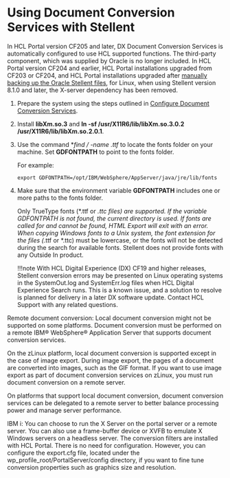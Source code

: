# Using Document Conversion Services with Stellent

In HCL Portal version CF205 and later, DX Document Conversion Services is automatically configured to use HCL supported functions. The third-party component, which was supplied by Oracle is no longer included. In HCL Portal version CF204 and earlier, HCL Portal installations upgraded from CF203 or CF204, and HCL Portal installations upgraded after [manually backing up the Oracle Stellent files](../dcs_backup.md), for Linux, when using Stellent version 8.1.0 and later, the X-server dependency has been removed.

1.  Prepare the system using the steps outlined in [Configure Document Conversion Services](./configuration/index.md).

2.  Install **libXm.so.3** and **ln -sf /usr/X11R6/lib/libXm.so.3.0.2 /usr/X11R6/lib/libXm.so.2.0.1**.

3.  Use the command **find / -name *.ttf** to locate the fonts folder on your machine. Set **GDFONTPATH** to point to the fonts folder.

    For example:

    ```
    export GDFONTPATH=/opt/IBM/WebSphere/AppServer/java/jre/lib/fonts
    ```

4.  Make sure that the environment variable **GDFONTPATH** includes one or more paths to the fonts folder.

    Only TrueType fonts (*.ttf or *.ttc files) are supported. If the variable GDFONTPATH is not found, the current directory is used. If fonts are called for and cannot be found, HTML Export will exit with an error. When copying Windows fonts to a Unix system, the font extension for the files (*.ttf or *.ttc) must be lowercase, or the fonts will not be detected during the search for available fonts. Stellent does not provide fonts with any Outside In product.

    !!!note
        With HCL Digital Experience (DX) CF19 and higher releases, Stellent conversion errors may be presented on Linux operating systems in the SystemOut.log and SystemErr.log files when HCL Digital Experience Search runs. This is a known issue, and a solution to resolve is planned for delivery in a later DX software update. Contact HCL Support with any related questions.


Remote document conversion: Local document conversion might not be supported on some platforms. Document conversion must be performed on a remote IBM® WebSphere® Application Server that supports document conversion services.

On the zLinux platform, local document conversion is supported except in the case of image export. During image export, the pages of a document are converted into images, such as the GIF format. If you want to use image export as part of document conversion services on zLinux, you must run document conversion on a remote server.

On platforms that support local document conversion, document conversion services can be delegated to a remote server to better balance processing power and manage server performance.

IBM i: You can choose to run the X Server on the portal server or a remote server. You can also use a frame-buffer device or XVFB to emulate X Windows servers on a headless server. The conversion filters are installed with HCL Portal. There is no need for configuration. However, you can configure the export.cfg file, located under the wp_profile_root/PortalServer/config directory, if you want to fine tune conversion properties such as graphics size and resolution.


